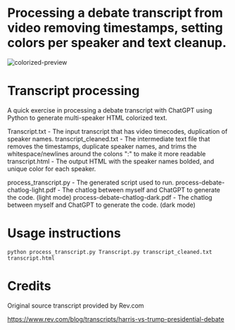 # Processing a debate transcript from video removing timestamps, setting colors per speaker and text cleanup.

![colorized-preview](https://github.com/user-attachments/assets/0c54bbc4-ea23-40de-a891-35764a384353)

# Transcript processing
A quick exercise in processing a debate transcript with ChatGPT using Python to generate multi-speaker HTML colorized text. 

Transcript.txt - The input transcript that has video timecodes, duplication of speaker names. 
transcript_cleaned.txt - The intermediate text file that removes the timestamps, duplicate speaker names, and trims the whitespace/newlines around the colons ":" to make it more readable
transcript.html - The output HTML with the speaker names bolded, and unique color for each speaker. 

process_transcript.py - The generated script used to run.
process-debate-chatlog-light.pdf - The chatlog between myself and ChatGPT to generate the code. (light mode)
process-debate-chatlog-dark.pdf - The chatlog between myself and ChatGPT to generate the code. (dark mode)

# Usage instructions

`python process_transcript.py Transcript.py transcript_cleaned.txt transcript.html`

# Credits

Original source transcript provided by Rev.com

https://www.rev.com/blog/transcripts/harris-vs-trump-presidential-debate
